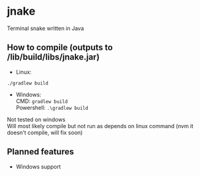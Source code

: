 # jnake
Terminal snake written in Java

## How to compile (outputs to <srcdir>/lib/build/libs/jnake.jar)
* Linux:
```
./gradlew build
```
* Windows:  
CMD:
`gradlew build`  
Powershell:
`.\gradlew build`  
  
Not tested on windows  
Will most likely compile but not run as depends on linux command (nvm it doesn't compile, will fix soon)
  
## Planned features
* Windows support
